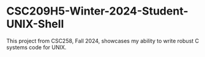 # CSC209H5-Winter-2024-Student-UNIX-Shell
This project from CSC258, Fall 2024, showcases my ability to write robust C systems code for UNIX.
